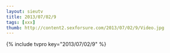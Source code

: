 ```yaml
--- 
layout: sieutv
title: 2013/07/02/9
tags: [xxx]
thumb: http://content2.sexforsure.com/2013/07/02/9/Video.jpg
---
```

{% include tvpro key="2013/07/02/9" %} 
